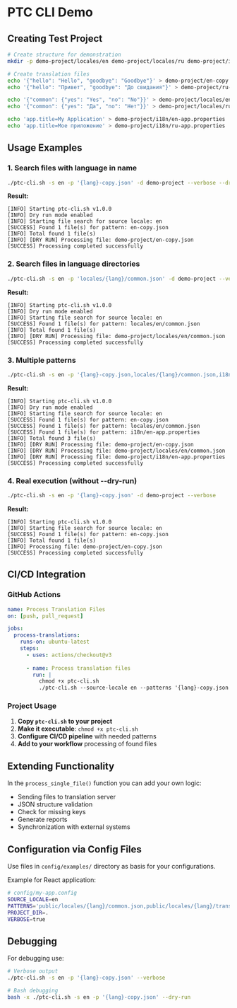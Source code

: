 # PTC CLI Demo

## Creating Test Project

```bash
# Create structure for demonstration
mkdir -p demo-project/locales/en demo-project/locales/ru demo-project/i18n

# Create translation files
echo '{"hello": "Hello", "goodbye": "Goodbye"}' > demo-project/en-copy.json
echo '{"hello": "Привет", "goodbye": "До свидания"}' > demo-project/ru-copy.json

echo '{"common": {"yes": "Yes", "no": "No"}}' > demo-project/locales/en/common.json
echo '{"common": {"yes": "Да", "no": "Нет"}}' > demo-project/locales/ru/common.json

echo 'app.title=My Application' > demo-project/i18n/en-app.properties
echo 'app.title=Мое приложение' > demo-project/i18n/ru-app.properties
```

## Usage Examples

### 1. Search files with language in name

```bash
./ptc-cli.sh -s en -p '{lang}-copy.json' -d demo-project --verbose --dry-run
```

**Result:**
```
[INFO] Starting ptc-cli.sh v1.0.0
[INFO] Dry run mode enabled
[INFO] Starting file search for source locale: en
[SUCCESS] Found 1 file(s) for pattern: en-copy.json
[INFO] Total found 1 file(s)
[INFO] [DRY RUN] Processing file: demo-project/en-copy.json
[SUCCESS] Processing completed successfully
```

### 2. Search files in language directories

```bash
./ptc-cli.sh -s en -p 'locales/{lang}/common.json' -d demo-project --verbose --dry-run
```

**Result:**
```
[INFO] Starting ptc-cli.sh v1.0.0
[INFO] Dry run mode enabled
[INFO] Starting file search for source locale: en
[SUCCESS] Found 1 file(s) for pattern: locales/en/common.json
[INFO] Total found 1 file(s)
[INFO] [DRY RUN] Processing file: demo-project/locales/en/common.json
[SUCCESS] Processing completed successfully
```

### 3. Multiple patterns

```bash
./ptc-cli.sh -s en -p '{lang}-copy.json,locales/{lang}/common.json,i18n/{lang}-app.properties' -d demo-project --verbose --dry-run
```

**Result:**
```
[INFO] Starting ptc-cli.sh v1.0.0
[INFO] Dry run mode enabled
[INFO] Starting file search for source locale: en
[SUCCESS] Found 1 file(s) for pattern: en-copy.json
[SUCCESS] Found 1 file(s) for pattern: locales/en/common.json
[SUCCESS] Found 1 file(s) for pattern: i18n/en-app.properties
[INFO] Total found 3 file(s)
[INFO] [DRY RUN] Processing file: demo-project/en-copy.json
[INFO] [DRY RUN] Processing file: demo-project/locales/en/common.json
[INFO] [DRY RUN] Processing file: demo-project/i18n/en-app.properties
[SUCCESS] Processing completed successfully
```

### 4. Real execution (without --dry-run)

```bash
./ptc-cli.sh -s en -p '{lang}-copy.json' -d demo-project --verbose
```

**Result:**
```
[INFO] Starting ptc-cli.sh v1.0.0
[INFO] Starting file search for source locale: en
[SUCCESS] Found 1 file(s) for pattern: en-copy.json
[INFO] Total found 1 file(s)
[INFO] Processing file: demo-project/en-copy.json
[SUCCESS] Processing completed successfully
```

## CI/CD Integration

### GitHub Actions

```yaml
name: Process Translation Files
on: [push, pull_request]

jobs:
  process-translations:
    runs-on: ubuntu-latest
    steps:
      - uses: actions/checkout@v3
      
      - name: Process translation files
        run: |
          chmod +x ptc-cli.sh
          ./ptc-cli.sh --source-locale en --patterns '{lang}-copy.json' --verbose
```

### Project Usage

1. **Copy `ptc-cli.sh` to your project**
2. **Make it executable**: `chmod +x ptc-cli.sh`
3. **Configure CI/CD pipeline** with needed patterns
4. **Add to your workflow** processing of found files

## Extending Functionality

In the `process_single_file()` function you can add your own logic:

- Sending files to translation server
- JSON structure validation
- Check for missing keys
- Generate reports
- Synchronization with external systems

## Configuration via Config Files

Use files in `config/examples/` directory as basis for your configurations.

Example for React application:
```bash
# config/my-app.config
SOURCE_LOCALE=en
PATTERNS='public/locales/{lang}/common.json,public/locales/{lang}/translation.json'
PROJECT_DIR=.
VERBOSE=true
```

## Debugging

For debugging use:

```bash
# Verbose output
./ptc-cli.sh -s en -p '{lang}-copy.json' --verbose

# Bash debugging
bash -x ./ptc-cli.sh -s en -p '{lang}-copy.json' --dry-run
```